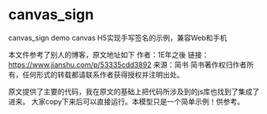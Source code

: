 # canvas_sign
canvas_sign demo canvas H5实现手写签名的示例，兼容Web和手机

本文件参考了别人的博客，原文地址如下
作者：1E年之後
链接：https://www.jianshu.com/p/53335cdd3892
来源：简书
简书著作权归作者所有，任何形式的转载都请联系作者获得授权并注明出处。

原文提供了主要的代码，我在原文的基础上把代码所涉及到的js库也找到了集成了进来。
大家copy下来后可以直接运行。本模型只是一个简单示例！供参考。